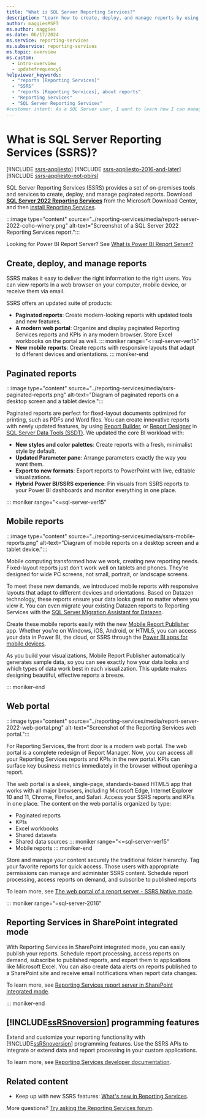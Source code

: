 ```yaml
---
title: "What is SQL Server Reporting Services?"
description: "Learn how to create, deploy, and manage reports by using SQL Server Reporting Services (SSRS) to deliver data insights through paginated reports to web portals."
author: maggiesMSFT
ms.author: maggies
ms.date: 06/17/2024
ms.service: reporting-services
ms.subservice: reporting-services
ms.topic: overview
ms.custom:
  - intro-overview
  - updatefrequency5
helpviewer_keywords:
  - "reports [Reporting Services]"
  - "SSRS"
  - "reports [Reporting Services], about reports"
  - "Reporting Services"
  - "SQL Server Reporting Services"
#customer intent: As a SQL Server user, I want to learn how I can manage reports by using SQL Server Reporting Services (SSRS) paginated reports so that I can deliver paginated reports.
---
```


# What is SQL Server Reporting Services (SSRS)?

[!INCLUDE [ssrs-appliesto](../includes/ssrs-appliesto.md)] [!INCLUDE [ssrs-appliesto-2016-and-later](../includes/ssrs-appliesto-2016-and-later.md)] [!INCLUDE [ssrs-appliesto-not-pbirs](../includes/ssrs-appliesto-not-pbirs.md)]

SQL Server Reporting Services (SSRS) provides a set of on-premises tools and services to create, deploy, and manage paginated reports. Download [**SQL Server 2022 Reporting Services**](https://www.microsoft.com/download/details.aspx?id=104502) from the Microsoft Download Center, and then [install Reporting Services](../reporting-services/install-windows/install-reporting-services.md).

:::image type="content" source="../reporting-services/media/report-server-2022-coho-winery.png" alt-text="Screenshot of a SQL Server 2022 Reporting Services report.":::

Looking for Power BI Report Server? See [What is Power BI Report Server?](/power-bi/report-server/get-started)

## Create, deploy, and manage reports

SSRS makes it easy to deliver the right information to the right users. You can view reports in a web browser on your computer, mobile device, or receive them via email.

SSRS offers an updated suite of products:

* **Paginated reports**: Create modern-looking reports with updated tools and new features.
* **A modern web portal**: Organize and display paginated Reporting Services reports and KPIs in any modern browser. Store Excel workbooks on the portal as well.
::: moniker range="<=sql-server-ver15"
* **New mobile reports**: Create reports with responsive layouts that adapt to different devices and orientations.
::: moniker-end

## Paginated reports

:::image type="content" source="../reporting-services/media/ssrs-paginated-reports.png" alt-text="Diagram of paginated reports on a desktop screen and a tablet device.":::

Paginated reports are perfect for fixed-layout documents optimized for printing, such as PDFs and Word files. You can create innovative reports with newly updated features, by using [Report Builder](../reporting-services/install-windows/install-report-builder.md), or [Report Designer](../reporting-services/tools/design-reporting-services-paginated-reports-with-report-designer-ssrs.md) in [SQL Server Data Tools (SSDT)](../reporting-services/tools/reporting-services-in-sql-server-data-tools-ssdt.md). We updated the core BI workload with:

* **New styles and color palettes**: Create reports with a fresh, minimalist style by default.
* **Updated Parameter pane**: Arrange parameters exactly the way you want them.
* **Export to new formats**: Export reports to PowerPoint with live, editable visualizations.
* **Hybrid Power BI/SSRS experience**: Pin visuals from SSRS reports to your Power BI dashboards and monitor everything in one place.

::: moniker range="<=sql-server-ver15"

## Mobile reports

:::image type="content" source="../reporting-services/media/ssrs-mobile-reports.png" alt-text="Diagram of mobile reports on a desktop screen and a tablet device.":::

Mobile computing transformed how we work, creating new reporting needs. Fixed-layout reports just don't work well on tablets and phones. They're designed for wide PC screens, not small, portrait, or landscape screens.

To meet these new demands, we introduced mobile reports with responsive layouts that adapt to different devices and orientations. Based on Datazen technology, these reports ensure your data looks great no matter where you view it. You can even migrate your existing Datazen reports to Reporting Services with the [SQL Server Migration Assistant for Datazen](https://www.microsoft.com/download/details.aspx?id=53128).

Create these mobile reports easily with the new  [Mobile Report Publisher](../reporting-services/mobile-reports/create-mobile-reports-with-sql-server-mobile-report-publisher.md) app. Whether you're on Windows, iOS, Android, or HTML5, you can access your data in Power BI, the cloud, or SSRS through the [Power BI apps for mobile devices](https://powerbi.microsoft.com/documentation/powerbi-power-bi-apps-for-mobile-devices/).

As you build your visualizations, Mobile Report Publisher automatically generates sample data, so you can see exactly how your data looks and which types of data work best in each visualization. This update makes designing beautiful, effective reports a breeze.

::: moniker-end

## Web portal

:::image type="content" source="../reporting-services/media/report-server-2022-web-portal.png" alt-text="Screenshot of the Reporting Services web portal.":::

For Reporting Services, the front door is a modern web portal. The web portal is a complete redesign of Report Manager. Now, you can access all your Reporting Services reports and KPIs in the new portal. KPIs can surface key business metrics immediately in the browser without opening a report. 

The web portal is a sleek, single-page, standards-based HTML5 app that works with all major browsers, including Microsoft Edge, Internet Explorer 10 and 11, Chrome, Firefox, and Safari. Access your SSRS reports and KPIs in one place. The content on the web portal is organized by type:

* Paginated reports
* KPIs
* Excel workbooks
* Shared datasets
* Shared data sources
::: moniker range="<=sql-server-ver15"
* Mobile reports 
::: moniker-end

Store and manage your content securely the traditional folder hierarchy. Tag your favorite reports for quick access. Those users with appropriate permissions can manage and administer SSRS content. Schedule report processing, access reports on demand, and subscribe to published reports

To learn more, see [The web portal of a report server - SSRS Native mode](../reporting-services/web-portal-ssrs-native-mode.md).

::: moniker range="=sql-server-2016"

## Reporting Services in SharePoint integrated mode

With Reporting Services in SharePoint integrated mode, you can easily publish your reports. Schedule report processing, access reports on demand, subscribe to published reports, and export them to applications like Microsoft Excel. You can also create data alerts on reports published to a SharePoint site and receive email notifications when report data changes.

To learn more, see [Reporting Services report server in SharePoint integrated mode](../reporting-services/report-server-sharepoint/reporting-services-report-server-sharepoint-mode.md).

::: moniker-end

## [!INCLUDE[ssRSnoversion](../includes/ssrsnoversion-md.md)] programming features

Extend and customize your reporting functionality with [!INCLUDE[ssRSnoversion](../includes/ssrsnoversion-md.md)] programming features. Use the SSRS APIs to integrate or extend data and report processing in your custom applications.

To learn more, see [Reporting Services developer documentation](../reporting-services/reporting-services-developer-documentation.md).

## Related content

- Keep up with new SSRS features: [What's new in Reporting Services](../reporting-services/what-s-new-in-sql-server-reporting-services-ssrs.md).

More questions? [Try asking the Reporting Services forum](/answers/search.html?c=&f=&includeChildren=&q=ssrs+OR+reporting+services&redirect=search%2fsearch&sort=relevance&type=question+OR+idea+OR+kbentry+OR+answer+OR+topic+OR+user).